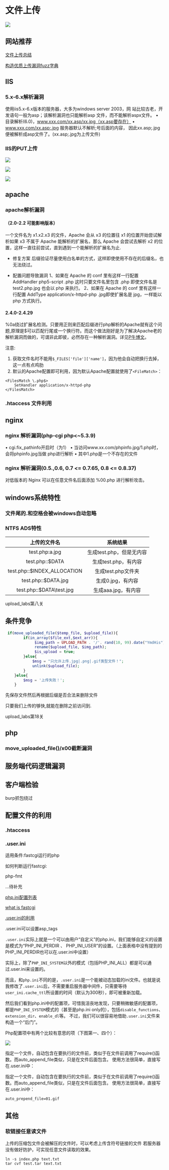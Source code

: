 # 文件上传

![](https://github.com/c0ny1/upload-labs/raw/master/doc/mind-map.png)

## 网站推荐

[文件上传总结](https://www.xmsec.cc/file-upload)

[构造优质上传漏洞fuzz字典](https://www.freebuf.com/articles/web/188464.html)

## IIS

### 5.x-6.x解析漏洞

使用iis5.x-6.x版本的服务器，大多为windows server 2003，网
站比较古老，开发语句一般为asp；该解析漏洞也只能解析asp
文件，而不能解析aspx文件。
• 目录解析(6.0)，www.xxx.com/xx.asp/xx.jpg（xx.asp要存在）
• www.xxx.com/xx.asp;.jpg 服务器默认不解析;号后面的内容，
因此xx.asp;.jpg便被解析成asp文件了。(xx.asp;.jpg为上传文件)

### IIS的PUT上传

![](http://ww1.sinaimg.cn/large/006pWR9agy1g60s6ai9mfj30l10h90wh.jpg)

![](http://ww1.sinaimg.cn/large/006pWR9agy1g60s6hku3bj30nm0hm77a.jpg)

![](http://ww1.sinaimg.cn/large/006pWR9agy1g60s6vkj5rj30k20ibwhk.jpg)





## apache

### apache解析漏洞

#### （2.0-2.2 可能影响版本）

一个文件名为 x1.x2.x3 的文件，Apache 会从 x3 的位置往 x1 的位置开始尝试解析如果 x3 不属于 Apache 能解析的扩展名，那么 Apache 会尝试去解析 x2 的位置，这样一直往前尝试，直到遇到一个能解析的扩展名为止.

- 修复方案
  后缀验证尽量使用白名单的方式，这样即使使用不存在的后缀名，也无法绕过。

- 配置问题导致漏洞
  1、如果在 Apache 的 conf 里有这样一行配置 AddHandler php5-script .php 这时只要文件名里包含 .php 即使文件名是 test2.php.jpg 也会以 php 来执行。
  2、如果在 Apache 的 conf 里有这样一行配置 AddType application/x-httpd-php .jpg即使扩展名是 jpg，一样能以 php 方式执行。

#### 2.4.0-2.4.29

%0a绕过扩展名检测。只要用正则来匹配后缀进行php解析的Apache就有这个问题,原理是$可以匹配行尾或一个换行符。而这个做法刚好是为了解决Apache老的解析漏洞而做的，可谓非此即彼，必然存在一种解析漏洞。详见[P牛博文](https://www.leavesongs.com/PENETRATION/apache-cve-2017-15715-vulnerability.html)。

注意:

1. 获取文件名时不能用`$_FILES['file']['name']`，因为他会自动把换行去掉，这一点有点鸡肋
2. 默认的Apache配置即可利用，因为默认Apache配置就使用了`<FileMatch>`：

```
<FilesMatch \.php$>
    SetHandler application/x-httpd-php
</FilesMatch>
```

### .htaccess 文件利用



## nginx

### nginx 解析漏洞(php-cgi php<~5.3.9)

• cgi.fix_pathinfo开启时（为1）
• 当访问www.xx.com/phpinfo.jpg/1.php时，会将phpinfo.jpg当做
php进行解析
• 其中1.php是一个不存在的文件

### nginx 解析漏洞(0.5.,0.6, 0.7 <= 0.7.65, 0.8 <= 0.8.37)

对低版本的 Nginx 可以在任意文件名后面添加 %00.php 进行解析攻击。

## windows系统特性

### 文件尾的.和空格会被windows自动忽略

### NTFS ADS特性

|        上传的文件名         |         系统结果         |
| :-------------------------: | :----------------------: |
|       test.php:a.jpg        | 生成test.php，但是无内容 |
|       test.php::$DATA       |   生成test.php，有内容   |
| test.php::$INDEX_ALLOCATION |    生成test.php文件夹    |
|     test.php::$DATA.jpg     |    生成0.jpg，有内容     |
|  test.php::$DATA\test.jpg   |   生成aaa.jpg，有内容    |



upload_labs第八关

## 条件竞争

```php
 if(move_uploaded_file($temp_file, $upload_file)){
        if(in_array($file_ext,$ext_arr)){
             $img_path = UPLOAD_PATH . '/'. rand(10, 99).date("YmdHis").".".$file_ext;
             rename($upload_file, $img_path);
             $is_upload = true;
        }else{
            $msg = "只允许上传.jpg|.png|.gif类型文件！";
            unlink($upload_file);
        }
    }else{
        $msg = '上传失败！';
    }
```

先保存文件然后再根据后缀是否合法来删除文件



只要我们上传的够快,就能在删除之前访问到.

upload_labs第18关

## php

### move_uploaded_file()/x00截断漏洞

## 服务端代码逻辑漏洞



## 客户端检验

burp抓包绕过

## 配置文件的利用

### .htaccess

### .user.ini

适用条件:fastcgi运行的php

如何判断运行fastcgi:

php-fmt

...待补充

[php.ini配置列表](https://www.php.net/manual/zh/ini.list.php)

[what is fastcgi](http://www.lxlxw.me/?p=216)

[.user.ini的利用]([https://wooyun.js.org/drops/user.ini%E6%96%87%E4%BB%B6%E6%9E%84%E6%88%90%E7%9A%84PHP%E5%90%8E%E9%97%A8.html](https://wooyun.js.org/drops/user.ini文件构成的PHP后门.html))

.user.ini可以设置asp_tags

`.user.ini`实际上就是一个可以由用户“自定义”的php.ini，我们能够自定义的设置是模式为“PHP_INI_PERDIR 、 PHP_INI_USER”的设置。（上面表格中没有提到的PHP_INI_PERDIR也可以在.user.ini中设置）

实际上，除了`PHP_INI_SYSTEM`以外的模式（包括PHP_INI_ALL）都是可以通过.user.ini来设置的。

而且，和`php.ini`不同的是，`.user.ini`是一个能被动态加载的ini文件。也就是说我修改了`.user.ini`后，不需要重启服务器中间件，只需要等待`user_ini.cache_ttl`所设置的时间（默认为300秒），即可被重新加载。

然后我们看到php.ini中的配置项，可惜我沮丧地发现，只要稍微敏感的配置项，都是`PHP_INI_SYSTEM`模式的（甚至是php.ini only的），包括`disable_functions`、`extension_dir`、`enable_dl`等。 不过，我们可以很容易地借助`.user.ini`文件来构造一个“后门”。

Php配置项中有两个比较有意思的项（下图第一、四个）：

![](http://ww1.sinaimg.cn/large/006pWR9agy1g66481hb14j30vb04zmyc.jpg)

指定一个文件，自动包含在要执行的文件前，类似于在文件前调用了require()函数。而auto_append_file类似，只是在文件后面包含。 使用方法很简单，直接写在.user.ini中：

指定一个文件，自动包含在要执行的文件前，类似于在文件前调用了require()函数。而auto_append_file类似，只是在文件后面包含。 使用方法很简单，直接写在.user.ini中：

```
auto_prepend_file=01.gif
```

## 其他

### 软链接任意读文件

上传的压缩包文件会被解压的文件时，可以考虑上传含符号链接的文件 若服务器没有做好防护，可实现任意文件读取的效果。

```shell
ln -s index.php text.txt
tar cvf test.tar text.txt
```

